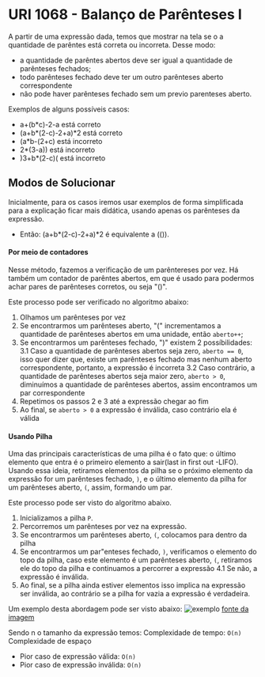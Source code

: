 # URI 1068 - Balanço de Parênteses I 
A partir de uma expressão dada, temos que mostrar na tela se o a quantidade de parêntes está correta ou incorreta. 
Desse modo: 
- a quantidade de parêntes abertos deve ser igual a quantidade de parênteses fechados; 
- todo parênteses fechado deve ter um outro parênteses aberto correspondente
- não pode haver parênteses fechado sem um previo parenteses aberto.

Exemplos de alguns possíveis casos:
- a+(b*c)-2-a está correto
- (a+b*(2-c)-2+a)*2 está correto
- (a*b-(2+c) está incorreto
- 2*(3-a)) está incorreto
- )3+b*(2-c)( está incorreto

## Modos de Solucionar
Inicialmente, para os casos iremos usar exemplos de forma simplificada para a explicação ficar mais didática, usando apenas os parênteses da expressão. 
- Então: (a+b*(2-c)-2+a)*2 é equivalente a (()).
#### Por meio de contadores
Nesse método, fazemos a verificação de um parêntereses por vez. Há também um contador de parêntes abertos, em que é usado para podermos achar pares de parênteses corretos, ou seja "()".

Este processo pode ser verificado no algoritmo abaixo:
1. Olhamos um parênteses por vez
2. Se encontrarmos um parênteses aberto, "(" incrementamos a quantidade de parênteses abertos em uma unidade, então ```aberto++```;
3. Se encontrarmos um parênteses fechado, ")" existem 2 possíbilidades:
3.1 Caso a quantidade de parênteses abertos seja zero, ```aberto == 0```, isso quer dizer que, existe um parênteses fechado mas nenhum aberto correspondente, portanto, a expressão é incorreta
3.2 Caso contrário, a quantidade de parênteses abertos seja maior zero, ```aberto > 0```, diminuímos a quantidade de parênteses abertos, assim encontramos um par correspondente
4. Repetimos os passos 2 e 3 até a expressão chegar ao fim
5. Ao final, se ```aberto > 0``` a expressão é inválida, caso contrário ela é válida

#### Usando Pilha
Uma das principais características de uma pilha é o fato que: o último elemento que entra é o primeiro elemento a sair(last in first out -LIFO). 
Usando essa ideia, retiramos elementos da pilha se o próximo elemento da expressão for um parênteses fechado, ```)```, e o último elemento da pilha for um parênteses aberto, ```(```, assim, formando um par.

Este processo pode ser visto do algoritmo abaixo.
1. Inicializamos a pilha ```P```.
2. Percorremos um parênteses por vez na expressão.
3. Se encontrarmos um parênteses aberto, ```(```, colocamos para dentro da pilha
4. Se encontrarmos um par"enteses fechado, ```)```, verificamos o elemento do topo da pilha, caso este elemento é um parênteses aberto, ```(```, retiramos ele do topo da pilha e continuamos a percorrer a expressão
4.1 Se não, a expressão é inválida.
5. Ao final, se a pilha ainda estiver elementos isso implica na expressão ser inválida, ao contrário se a pilha for vazia a expressão é verdadeira.

Um exemplo desta abordagem pode ser visto abaixo:
![exemplo](https://s3-us-west-2.amazonaws.com/me.shizuku.com/wp-content/uploads/2017/05/11184907/longest_valid_parentheses_stack.gif)
[fonte da imagem](http://me.shizuku.com/category/coding/algorithms/stack/)

Sendo n o tamanho da expressão temos:
Complexidade de tempo: ```O(n)```
Complexidade de espaço
- Pior caso de expressão válida: ```O(n)```
- Pior caso de expressão inválida: ```O(n)```






